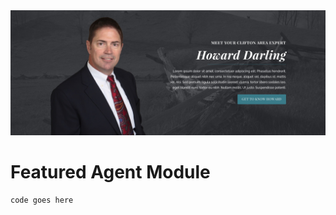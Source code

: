 <img src="https://github.com/maxlutzfl/starter/blob/master/modules/FeaturedAgent/featured-agent.jpg">

# Featured Agent Module

```php 
code goes here
```